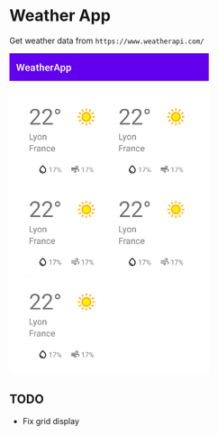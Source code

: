 # Weather App

Get weather data from ``https://www.weatherapi.com/``

![img.png](img.png)

## TODO
 - Fix grid display